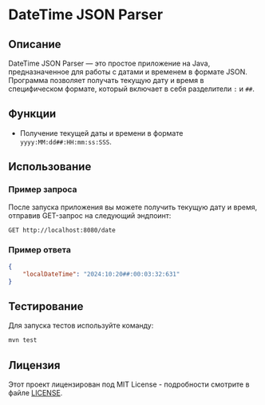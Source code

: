 # DateTime JSON Parser

## Описание

DateTime JSON Parser — это простое приложение на Java, предназначенное для работы с датами и временем в формате JSON. Программа позволяет получать текущую дату и время в специфическом формате, который включает в себя разделители `:` и `##`.

## Функции

- Получение текущей даты и времени в формате `yyyy:MM:dd##:HH:mm:ss:SSS`.

## Использование

### Пример запроса

После запуска приложения вы можете получить текущую дату и время, отправив GET-запрос на следующий эндпоинт:

```
GET http://localhost:8080/date
```

### Пример ответа

```json
{
    "localDateTime": "2024:10:20##:00:03:32:631"
}
```

## Тестирование

Для запуска тестов используйте команду:

```bash
mvn test
```

## Лицензия

Этот проект лицензирован под MIT License - подробности смотрите в файле [LICENSE](LICENSE).
